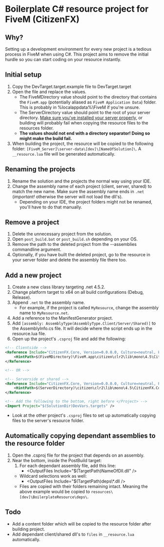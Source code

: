 # Boilerplate C# resource project for FiveM (CitizenFX)

## Why?
Setting up a development environment for every new project is a tedious process in FiveM when using C#. This project aims to remove the initial hurdle so you can start coding on your resource instantly.

## Initial setup
1. Copy the DevTarget.target.example file to DevTarget.target
2. Open the file and replace the values.
    * The FiveMDirectory value should point to the directory that contains the `FiveM.app` (potentially aliased as `FiveM Application Data`) folder. This is probably in %localappdata%\FiveM if you're unsure.
    * The ServerDirectory value should point to the root of your server directory. [Make sure you've installed your server properly](https://docs.fivem.net/server-manual/setting-up-a-server/), or building will probably fail when copying the resource files to the resources folder.
    * **The values should not end with a directory separator! Doing so might make the build fail.**
3. When building the project, the resource will be copied to the following folder: `[FiveM_Server]\server-data\[dev]\[NameOfSolution]\`. A `__resource.lua` file will be generated automatically.

## Renaming the projects
1. Rename the solution and the projects the normal way using your IDE.
2. Change the assembly name of each project (client, server, shared) to match the new name. Make sure the assembly name ends in `.net` (*important!* otherwise the server will not load the dll's).
    * Depending on your IDE, the project folders might not be renamed, you'll have to do that manually.

## Remove a project
1. Delete the unnecessary project from the solution.
2. Open `post_build.bat` or `post_build.sh` depending on your OS.
3. Remove the path to the deleted project from the --assemblies commandline argument.
4. Optionally, if you have built the deleted project, go to the resource in your server folder and delete the assembly file there too.

## Add a new project
1. Create a new class library targeting .net 4.5.2.
2. Change platform target to x64 on all build configurations (Debug, Release).
3. Append `.net` to the assembly name.
    * For example, if the project is called `MyResource`, change the assembly name to `MyResource.net`.
4. Add a reference to the ManifestGenerator project.
5. Add `[assembly: AssemblyType(AssemblyType.Client/Server/Shared)]` to the AssemblyInfo.cs file. It will decide where the script ends up in the resource.lua file.
4. Open up the project's `.csproj` file and add the following:
```xml
<!-- Clientside -->
<Reference Include="CitizenFX.Core, Version=0.0.0.0, Culture=neutral, PublicKeyToken=null">
    <HintPath>$(FiveMDirectory)\FiveM.app\citizen\clr2\lib\mono\4.5\CitizenFX.Core.dll</HintPath>
</Reference>

<!-- OR -->

<!-- Serverside or shared -->
<Reference Include="CitizenFX.Core, Version=0.0.0.0, Culture=neutral, PublicKeyToken=null">
    <HintPath>$(ServerDirectory)\citizen\clr2\lib\mono\4.5\CitizenFX.Core.dll</HintPath>
</Reference>

<!-- Add the following to the bottom, right before </Project> -->
<Import Project="$(SolutionDir)DevVars.targets" />
```
* Look at the other project's `.csproj` files to set up automatically copying files to the server's resource folder.

## Automatically copying dependant assemblies to the resource folder
1. Open the .csproj file for the project that depends on an assembly.
2. Near the bottom, inside the PostBuild target:
    1. For each dependant assembly file, add this line:
        * \<OutputFiles Include="$(TargetPath)NameOfDll.dll" />
    * Wildcard selections work as well:
        * \<OutputFiles Include="$(TargetPath)deps\\*.dll />
    * Files are copied with their folders remaining intact. Meaning the above example would be copied to `resources\[dev]\BoilerplateResource\deps\`.

## Todo
* Add a content folder which will be copied to the resource folder after building project.
* Add dependant client/shared dll's to `files` in `__resource.lua` automatically.